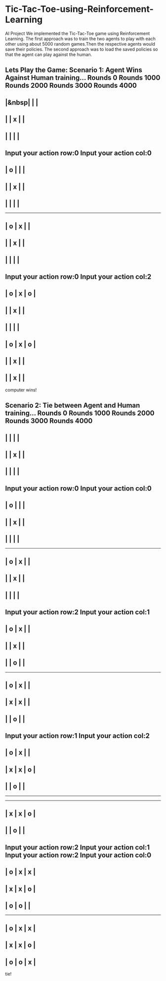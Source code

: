 # Tic-Tac-Toe-using-Reinforcement-Learning
AI Project
We implemented the Tic-Tac-Toe game using Reinforcement Learning. 
The first approach was to train the two agents to play with each other using about 5000 random games.Then the respective agents would save their policies.
The second approach was to load the saved policies so that the agent can play against the human.

Lets Play the Game:
Scenario 1: Agent Wins Against Human
training...
Rounds 0
Rounds 1000
Rounds 2000
Rounds 3000
Rounds 4000
-------------
|&nbsp|   |   | 
------------- 
|   | x |   |
-------------
|   |   |   |
-------------
Input your action row:0
Input your action col:0
-------------
| o |   |   |
-------------
|   | x |   |
-------------
|   |   |   |
-------------
-------------
| o | x |   |
-------------
|   | x |   |
-------------
|   |   |   |
-------------
Input your action row:0
Input your action col:2
-------------
| o | x | o |
-------------
|   | x |   |
-------------
|   |   |   |
-------------
| o | x | o |
-------------
|   | x |   |
-------------
|   | x |   |
-------------
computer wins!

Scenario 2: Tie between Agent and Human
training...
Rounds 0
Rounds 1000
Rounds 2000
Rounds 3000
Rounds 4000
-------------
|   |   |   |         
-------------
|   | x |   |         
-------------
|   |   |   |         
-------------
Input your action row:0
Input your action col:0
------------- 
| o |   |   | 
------------- 
|   | x |   | 
-------------
|   |   |   |
-------------
-------------
| o | x |   |
-------------
|   | x |   |
-------------
|   |   |   |
-------------
Input your action row:2
Input your action col:1
-------------
| o | x |   |
-------------
|   | x |   |
-------------
|   | o |   |
-------------
-------------
| o | x |   |
-------------
| x | x |   |
-------------
|   | o |   |
-------------
Input your action row:1
Input your action col:2
-------------
| o | x |   |
-------------
| x | x | o |
-------------
|   | o |   |
-------------
-------------
-------------
| x | x | o |
-------------
|   | o |   |
-------------
Input your action row:2
Input your action col:1
Input your action row:2
Input your action col:0
-------------
| o | x | x |
-------------
| x | x | o |
-------------
| o | o |   |
-------------
-------------
| o | x | x |
-------------
| x | x | o |
-------------
| o | o | x |
-------------
tie!
